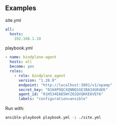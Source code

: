 ## Examples

site.yml
```yaml
all:
  hosts:
    192.168.1.10
```

playbook.yml
```yaml
- name: bindplane-agent
  hosts: all
  become: yes
  roles:
    - role: bindplane_agent
      version: "1.28.0"
      endpoint: "http://localhost:3001/v1/opamp"
      secret_key: "01H4P9QCXQNNQ1GE3BA34GR4EK"
      agent_id: "01H534EAD5WYZ02QVQKKE6VEY6"
      labels: "configuration=ansible"
```

Run with:
```bash
ansible-playbook playbook.yml -i ./site.yml
```
